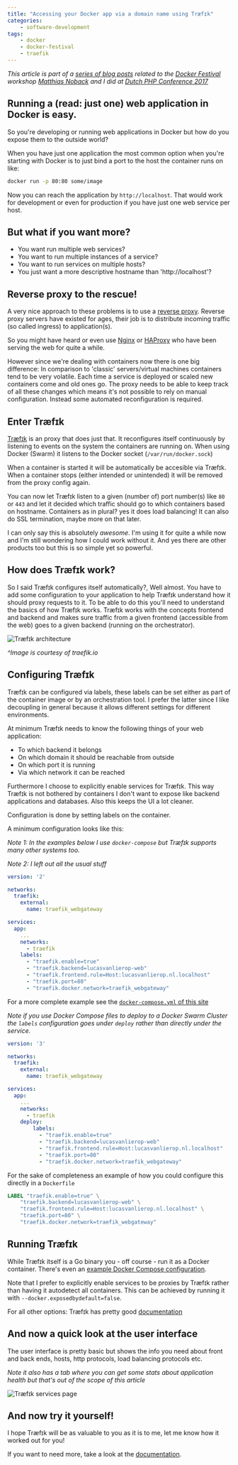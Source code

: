 ```yaml
---
title: "Accessing your Docker app via a domain name using Træfɪk"
categories: 
    - software-development
tags: 
    - docker
    - docker-festival
    - traefik
---
```


_This article is part of a [series of blog posts](/blog/tags/docker-festival/) related to the 
[Docker Festival](https://twitter.com/hashtag/dockerfestival?src=hash) workshop
[Matthias Noback](https://twitter.com/matthiasnoback) and I did at
[Dutch PHP Conference 2017](https://www.phpconference.nl/)_

## Running a (read: just one) web application in Docker is easy.

So you're developing or running web applications in Docker but how do you expose them to the outside world?

When you have just one application the most common option when you're starting with Docker is to just bind a port to the host the container runs on like:

```bash
docker run -p 80:80 some/image
```

Now you can reach the application by `http://localhost`. 
That would work for development or even for production if you have just one web service per host.

## But what if you want more?

- You want run multiple web services?
- You want to run multiple instances of a service?
- You want to run services on multiple hosts?
- You just want a more descriptive hostname than 'http://localhost'?

## Reverse proxy to the rescue!

A very nice approach to these problems is to use a [reverse proxy](https://en.wikipedia.org/wiki/Proxy_server#Reverse_proxies). 
Reverse proxy servers have existed for ages, their job is to distribute incoming traffic (so called ingress) to application(s).

So you might have heard or even use [Nginx](https://nginx.org/) or [HAProxy](http://www.haproxy.org/) who have been serving the web for quite a while.

However since we're dealing with containers now there is one big difference: 
In comparison to 'classic' servers/virtual machines containers tend to be very volatile. 
Each time a service is deployed or scaled new containers come and old ones go.
The proxy needs to be able to keep track of all these changes which means it's not possible to rely on manual configuration.
Instead some automated reconfiguration is required. 

## Enter Træfɪk

[Træfɪk](https://traefik.io/) is an proxy that does just that.
It reconfigures itself continuously by listening to events on the system the containers are running on.
When using Docker (Swarm) it listens to the Docker socket (`/var/run/docker.sock`)

When a container is started it will be automatically be accesible via Træfɪk. 
When a container stops (either intended or unintended) it will be removed from the proxy config again.

You can now let Træfɪk listen to a given (number of) port number(s) like `80` or `443` and let it decided which traffic should go to which containers based on hostname. 
Containers as in plural? yes it does load balancing! It can also do SSL termination, maybe more on that later.
  
I can only say this is absolutely _awesome_.
I'm using it for quite a while now and I'm still wondering how I could work without it. 
And yes there are other products too but this is so simple yet so powerful.

## How does Træfɪk work?

So I said Træfɪk configures itself automatically?, Well almost. 
You have to add some configuration to your application to help Træfɪk understand how it should proxy requests to it.
To be able to do this you'll need to understand the basics of how Træfɪk works.
Træfɪk works with the concepts frontend and backend and makes sure traffic from a given frontend (accessible from the web) goes to a given backend (running on the orchestrator).

![Træfɪk architecture](images/blog/software/traefik-architecture.png)

_^Image is courtesy of traefik.io_

## Configuring Træfɪk
Træfɪk can be configured via labels, these labels can be set either as part of the container image or by an orchestration tool.
I prefer the latter since I like decoupling in general because it allows different settings for different environments.

At minimum Træfɪk needs to know the following things of your web application:

- To which backend it belongs
- On which domain it should be reachable from outside
- On which port it is running
- Via which network it can be reached

Furthermore I choose to explicitly enable services for Træfɪk.
This way Træfɪk is not bothered by containers I don't want to expose like backend applications and databases. 
Also this keeps the UI a lot cleaner.

Configuration is done by setting labels on the container.

A minimum configuration looks like this:

_Note 1: In the examples below I use `docker-compose` but Træfɪk supports many other systems too._

_Note 2: I left out all the usual stuff_

```yaml
version: '2'

networks:
  traefik:
    external:
      name: traefik_webgateway

services:
  app:
    ...
    networks:
      - traefik
    labels:
      - "traefik.enable=true"
      - "traefik.backend=lucasvanlierop-web"
      - "traefik.frontend.rule=Host:lucasvanlierop.nl.localhost"
      - "traefik.port=80"
      - "traefik.docker.network=traefik_webgateway"
```      

For a more complete example see the [`docker-compose.yml` of this site](https://github.com/lucasvanlierop/website/blob/e0f9d60bdfda1adbba7f41077df9870d57860688/docker-compose.yml)

_Note if you use Docker Compose files to deploy to a Docker Swarm Cluster the `labels` configuration goes under `deploy` rather than directly under the service._

```yaml
version: '3'

networks:
  traefik:
    external:
      name: traefik_webgateway

services:
  app:
    ...
    networks:
      - traefik
    deploy:
        labels:
          - "traefik.enable=true"
          - "traefik.backend=lucasvanlierop-web"
          - "traefik.frontend.rule=Host:lucasvanlierop.nl.localhost"
          - "traefik.port=80"
          - "traefik.docker.network=traefik_webgateway"
```

For the sake of completeness an example of how you could configure this directly in a `Dockerfile`
```dockerfile
LABEL "traefik.enable=true" \
    "traefik.backend=lucasvanlierop-web" \
    "traefik.frontend.rule=Host:lucasvanlierop.nl.localhost" \
    "traefik.port=80" \
    "traefik.docker.network=traefik_webgateway"
```

## Running Træfɪk
While Træfɪk itself is a Go binary you - off course - run it as a Docker container. 
There's even an [example Docker Compose configuration](https://docs.traefik.io/#docker).

Note that I prefer to explicitly enable services to be proxies by Træfɪk rather than having it autodetect all containers.
This can be achieved by running it with `--docker.exposedbydefault=false`.

For all other options: Træfɪk has pretty good [documentation](https://docs.traefik.io/)

## And now a quick look at the user interface

The user interface is pretty basic but shows the info you need about front and back ends, hosts, http protocols, load balancing protocols etc.

_Note it also has a tab where you can get some stats about application health but that's out of the scope of this article_

![Træfɪk services page](images/blog/software/traefik-services.png)

## And now try it yourself!

I hope Træfɪk will be as valuable to you as it is to me, let me know how it worked out for you!

If you want to need more, take a look at the [documentation](https://docs.traefik.io/). 

